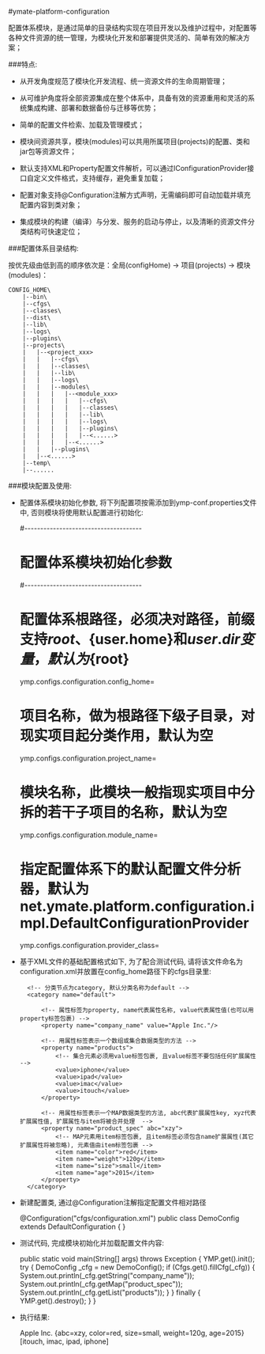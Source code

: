#ymate-platform-configuration

配置体系模块，是通过简单的目录结构实现在项目开发以及维护过程中，对配置等各种文件资源的统一管理，为模块化开发和部署提供灵活的、简单有效的解决方案；

###特点:

- 从开发角度规范了模块化开发流程、统一资源文件的生命周期管理；
- 从可维护角度将全部资源集成在整个体系中，具备有效的资源重用和灵活的系统集成构建、部署和数据备份与迁移等优势；

- 简单的配置文件检索、加载及管理模式；
- 模块间资源共享，模块(modules)可以共用所属项目(projects)的配置、类和jar包等资源文件；
- 默认支持XML和Property配置文件解析，可以通过IConfigurationProvider接口自定义文件格式，支持缓存，避免重复加载；
- 配置对象支持@Configuration注解方式声明，无需编码即可自动加载并填充配置内容到类对象；
- 集成模块的构建（编译）与分发、服务的启动与停止，以及清晰的资源文件分类结构可快速定位；



###配置体系目录结构:

按优先级由低到高的顺序依次是：全局(configHome) -> 项目(projects) -> 模块(modules)：


    CONFIG_HOME\
        |--bin\
        |--cfgs\
        |--classes\
        |--dist\
        |--lib\
        |--logs\
        |--plugins\
        |--projects\
        |   |--<project_xxx>
        |   |   |--cfgs\
        |   |   |--classes\
        |   |   |--lib\
        |   |   |--logs\
        |   |   |--modules\
        |   |   |   |--<module_xxx>
        |   |   |   |   |--cfgs\
        |   |   |   |   |--classes\
        |   |   |   |   |--lib\
        |   |   |   |   |--logs\
        |   |   |   |   |--plugins\
        |   |   |   |   |--<......>
        |   |   |   |--<......>
        |   |   |--plugins\
        |   |--<......>
        |--temp\
        |--......

###模块配置及使用:

- 配置体系模块初始化参数, 将下列配置项按需添加到ymp-conf.properties文件中, 否则模块将使用默认配置进行初始化:


    #-------------------------------------
    # 配置体系模块初始化参数
    #-------------------------------------
    
    # 配置体系根路径，必须决对路径，前缀支持${root}、${user.home}和${user.dir}变量，默认为${root}
    ymp.configs.configuration.config_home=
    
    # 项目名称，做为根路径下级子目录，对现实项目起分类作用，默认为空
    ymp.configs.configuration.project_name=
    
    # 模块名称，此模块一般指现实项目中分拆的若干子项目的名称，默认为空
    ymp.configs.configuration.module_name=
    
    # 指定配置体系下的默认配置文件分析器，默认为net.ymate.platform.configuration.impl.DefaultConfigurationProvider
    ymp.configs.configuration.provider_class=


- 基于XML文件的基础配置格式如下, 为了配合测试代码, 请将该文件命名为configuration.xml并放置在config_home路径下的cfgs目录里:


    <?xml version="1.0" encoding="UTF-8"?>
    <!-- XML根节点为properties -->
    <properties abc="xyz">
    
        <!-- 分类节点为category, 默认分类名称为default -->
        <category name="default">
        
            <!-- 属性标签为property, name代表属性名称, value代表属性值(也可以用property标签包裹) -->
            <property name="company_name" value="Apple Inc."/>
            
            <!-- 用属性标签表示一个数组或集合数据类型的方法 -->
            <property name="products">
                <!-- 集合元素必须用value标签包裹, 且value标签不要包括任何扩展属性 -->
                <value>iphone</value>
                <value>ipad</value>
                <value>imac</value>
                <value>itouch</value>
            </property>
            
            <!-- 用属性标签表示一个MAP数据类型的方法, abc代表扩展属性key, xyz代表扩展属性值, 扩展属性与item将被合并处理  -->
            <property name="product_spec" abc="xzy">
                <!-- MAP元素用item标签包裹, 且item标签必须包含name扩展属性(其它扩展属性将被忽略), 元素值由item标签包裹 -->
                <item name="color">red</item>
                <item name="weight">120g</item>
                <item name="size">small</item>
                <item name="age">2015</item>
            </property>
        </category>
    </properties>


- 新建配置类, 通过@Configuration注解指定配置文件相对路径


    @Configuration("cfgs/configuration.xml")
    public class DemoConfig extends DefaultConfiguration {
    }


- 测试代码, 完成模块初始化并加载配置文件内容:


    public static void main(String[] args) throws Exception {
        YMP.get().init();
        try {
            DemoConfig _cfg = new DemoConfig();
            if (Cfgs.get().fillCfg(_cfg)) {
                System.out.println(_cfg.getString("company_name"));
                System.out.println(_cfg.getMap("product_spec"));
                System.out.println(_cfg.getList("products"));
            }
        } finally {
            YMP.get().destroy();
        }
    }

- 执行结果:


    Apple Inc.
    {abc=xzy, color=red, size=small, weight=120g, age=2015}
    [itouch, imac, ipad, iphone]
